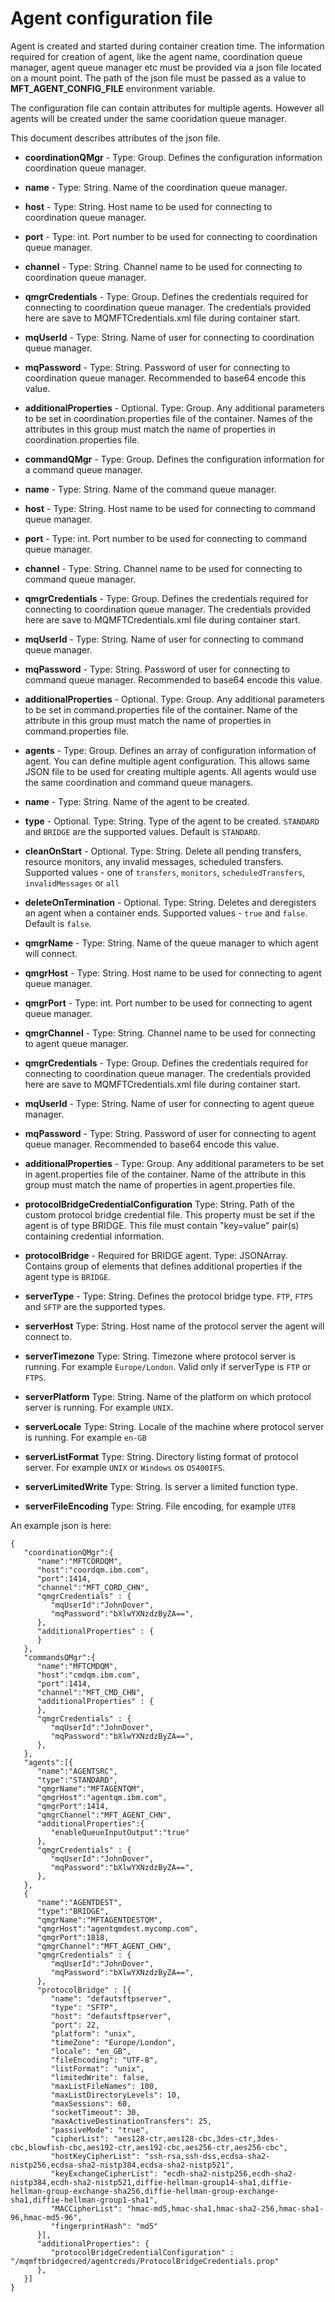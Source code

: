# Agent configuration file
Agent is created and started during container creation time. The information required for creation of agent, like the agent name, coordination queue manager, agent queue manager etc must be provided via a json file located on a mount point. The path of the json file must be passed as a value to **MFT_AGENT_CONFIG_FILE** environment variable. 

The configuration file can contain attributes for multiple agents. However all agents will be created under the same cooridation queue manager.

This document describes attributes of the json file.

- **coordinationQMgr** - Type: Group. Defines the configuration information coordination queue manager.
- **name** - Type: String. Name of the coordination queue manager.
- **host** - Type: String. Host name to be used for connecting to coordination queue manager.
- **port** - Type: int. Port number to be used for connecting to coordination queue manager.
- **channel** - Type: String. Channel name to be used for connecting to coordination queue manager.
- **qmgrCredentials** - Type: Group. Defines the credentials required for connecting to coordination queue manager. The credentials provided here are save to MQMFTCredentials.xml file during container start.
- **mqUserId** - Type: String. Name of user for connecting to coordination queue manager.
- **mqPassword** - Type: String. Password of user for connecting to coordination queue manager. Recommended to base64 encode this value.
- **additionalProperties** - Optional. Type: Group. Any additional parameters to be set in coordination.properties file of the container. Names of the attributes in this group must match the name of properties in coordination.properties file.

- **commandQMgr** - Type: Group. Defines the configuration information for a command queue manager.
- **name** - Type: String. Name of the command queue manager.
- **host** - Type: String. Host name to be used for connecting to command queue manager.
- **port** - Type: int. Port number to be used for connecting to command queue manager.
- **channel** - Type: String. Channel name to be used for connecting to command queue manager.
- **qmgrCredentials** - Type: Group. Defines the credentials required for connecting to coordination queue manager. The credentials provided here are save to MQMFTCredentials.xml file during container start.
- **mqUserId** - Type: String. Name of user for connecting to command queue manager.
- **mqPassword** - Type: String. Password of user for connecting to command queue manager. Recommended to base64 encode this value.
- **additionalProperties** - Optional. Type: Group. Any additional parameters to be set in command.properties file of the container. Name of the attribute in this group must match the name of properties in command.properties file.

- **agents** - Type: Group. Defines an array of configuration information of agent. You can define multiple agent configuration. This allows same JSON file to be used for creating multiple agents. All agents would use the same coordination and command queue managers.
- **name** - Type: String. Name of the agent to be created.
- **type** - Optional. Type: String. Type of the agent to be created. `STANDARD` and `BRIDGE` are the supported values. Default is `STANDARD`.
- **cleanOnStart** - Optional. Type: String. Delete all pending transfers, resource monitors, any invalid messages, scheduled transfers. Supported values - one of `transfers`, `monitors`, `scheduledTransfers`, `invalidMessages` or `all`
- **deleteOnTermination** - Optional. Type: String. Deletes and deregisters an agent when a container ends. Supported values - `true` and `false`. Default is `false`.
- **qmgrName** - Type: String. Name of the queue manager to which agent will connect.
- **qmgrHost** - Type: String. Host name to be used for connecting to agent queue manager.
- **qmgrPort** - Type: int. Port number to be used for connecting to agent queue manager.
- **qmgrChannel** - Type: String. Channel name to be used for connecting to agent queue manager.
- **qmgrCredentials** - Type: Group. Defines the credentials required for connecting to coordination queue manager. The credentials provided here are save to MQMFTCredentials.xml file during container start.
- **mqUserId** - Type: String. Name of user for connecting to agent queue manager.
- **mqPassword** - Type: String. Password of user for connecting to agent queue manager. Recommended to base64 encode this value.
- **additionalProperties** - Type: Group. Any additional parameters to be set in agent.properties file of the container. Name of the attribute in this group must match the name of properties in agent.properties file.
- **protocolBridgeCredentialConfiguration** Type: String. Path of the custom protocol bridge credential file. This property must be set if the agent is of type BRIDGE. This file must contain "key=value" pair(s) containing credential information.
- **protocolBridge** - Required for BRIDGE agent. Type: JSONArray. Contains group of elements that defines additional properties if the agent type is `BRIDGE`.
- **serverType** - Type: String. Defines the protocol bridge type. `FTP`, `FTPS` and `SFTP` are the supported types.
- **serverHost** Type: String. Host name of the protocol server the agent will connect to. 
- **serverTimezone** Type: String. Timezone where protocol server is running. For example `Europe/London`. Valid only if serverType is `FTP` or `FTPS`.
- **serverPlatform** Type: String. Name of the platform on which protocol server is running. For example `UNIX`.
- **serverLocale** Type: String. Locale of the machine where protocol server is running. For example `en-GB`
- **serverListFormat** Type: String. Directory listing format of protocol server. For example `UNIX` or `Windows` os `OS400IFS`.
- **serverLimitedWrite** Type: String. Is server a limited function type. 
- **serverFileEncoding** Type: String. File encoding, for example `UTF8`

An example json is here:

```
{
   "coordinationQMgr":{
      "name":"MFTCORDQM",
      "host":"coordqm.ibm.com",
      "port":1414,
      "channel":"MFT_CORD_CHN",
      "qmgrCredentials" : {
         "mqUserId":"JohnDover",
         "mqPassword":"bXlwYXNzdzByZA==",
      },
      "additionalProperties" : {
      }
   },
   "commandsQMgr":{
      "name":"MFTCMDQM",
      "host":"cmdqm.ibm.com",
      "port":1414,
      "channel":"MFT_CMD_CHN",
      "additionalProperties" : {
      },
      "qmgrCredentials" : {
         "mqUserId":"JohnDover",
         "mqPassword":"bXlwYXNzdzByZA==",
      },
   },
   "agents":[{
      "name":"AGENTSRC",
      "type":"STANDARD",
      "qmgrName":"MFTAGENTQM",
      "qmgrHost":"agentqm.ibm.com",
      "qmgrPort":1414,
      "qmgrChannel":"MFT_AGENT_CHN",
      "additionalProperties":{
         "enableQueueInputOutput":"true"
      },
      "qmgrCredentials" : {
         "mqUserId":"JohnDover",
         "mqPassword":"bXlwYXNzdzByZA==",
      },
   },
   {
      "name":"AGENTDEST",
      "type":"BRIDGE",
      "qmgrName":"MFTAGENTDESTQM",
      "qmgrHost":"agentqmdest.mycomp.com",
      "qmgrPort":1818,
      "qmgrChannel":"MFT_AGENT_CHN",
      "qmgrCredentials" : {
         "mqUserId":"JohnDover",
         "mqPassword":"bXlwYXNzdzByZA==",
      },
      "protocolBridge" : [{
         "name": "defautsftpserver",
         "type": "SFTP",
         "host": "defautsftpserver",
         "port": 22,
         "platform": "unix",
         "timeZone": "Europe/London",
         "locale": "en_GB",
         "fileEncoding": "UTF-8",
         "listFormat": "unix",
         "limitedWrite": false,
         "maxListFileNames": 100,
         "maxListDirectoryLevels": 10,
         "maxSessions": 60,
         "socketTimeout": 30,
         "maxActiveDestinationTransfers": 25,
         "passiveMode": "true",
         "cipherList": "aes128-ctr,aes128-cbc,3des-ctr,3des-cbc,blowfish-cbc,aes192-ctr,aes192-cbc,aes256-ctr,aes256-cbc",
         "hostKeyCipherList": "ssh-rsa,ssh-dss,ecdsa-sha2-nistp256,ecdsa-sha2-nistp384,ecdsa-sha2-nistp521",
         "keyExchangeCipherList": "ecdh-sha2-nistp256,ecdh-sha2-nistp384,ecdh-sha2-nistp521,diffie-hellman-group14-sha1,diffie-hellman-group-exchange-sha256,diffie-hellman-group-exchange-sha1,diffie-hellman-group1-sha1",
         "MACCipherList": "hmac-md5,hmac-sha1,hmac-sha2-256,hmac-sha1-96,hmac-md5-96",
         "fingerprintHash": "md5"
      }],
	  "additionalProperties": {
		 "protocolBridgeCredentialConfiguration" : "/mqmftbridgecred/agentcreds/ProtocolBridgeCredentials.prop"
      },
   }]
}
```